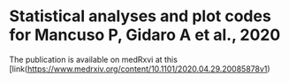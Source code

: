 # Statistical analyses and plot codes for Mancuso P, Gidaro A et al., 2020

The publication is available on medRxvi at this [link(https://www.medrxiv.org/content/10.1101/2020.04.29.20085878v1)
